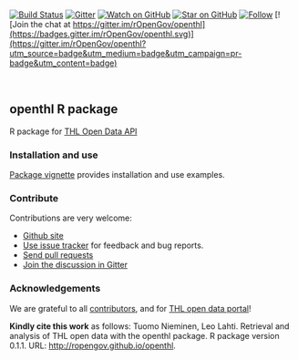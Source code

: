 <br>

<!--[![codecov.io](https://codecov.io/github/rOpenGov/openthl/coverage.svg?branch=master)](https://codecov.io/github/rOpenGov/openthl?branch=master)-->

[![Build
Status](https://travis-ci.org/rOpenGov/openthl.svg?branch=master)](https://travis-ci.org/rOpenGov/openthl)
[![Gitter](https://badges.gitter.im/rOpenGov/openthl.svg)](https://gitter.im/rOpenGov)
[![Watch on
GitHub](https://img.shields.io/github/watchers/ropengov/openthl.svg?style=social)](https://github.com/ropengov/openthl/watchers)
[![Star on
GitHub](https://img.shields.io/github/stars/ropengov/openthl.svg?style=social)](https://github.com/ropengov/openthl/stargazers)
[![Follow](https://img.shields.io/twitter/follow/ropengov.svg?style=social)](https://twitter.com/intent/follow?screen_name=ropengov) [![Join the chat at https://gitter.im/rOpenGov/openthl](https://badges.gitter.im/rOpenGov/openthl.svg)](https://gitter.im/rOpenGov/openthl?utm_source=badge&utm_medium=badge&utm_campaign=pr-badge&utm_content=badge)

<br>

openthl R package
-----------------

<!-- README.md is generated from README.Rmd. Please edit that file -->

R package for [THL Open Data
API](https://yhteistyotilat.fi/wiki08/x/RoCkAQ)

### Installation and use

[Package
vignette](https://ropengov.github.io/openthl/articles/vignette.html)
provides installation and use examples.

### Contribute

Contributions are very welcome:

-   [Github site](https://github.com/ropengov/openthl)
-   [Use issue tracker](https://github.com/ropengov/openthl/issues) for
    feedback and bug reports.
-   [Send pull requests](https://github.com/ropengov/openthl/)
-   [Join the discussion in Gitter](https://gitter.im/rOpenGov/)

### Acknowledgements

We are grateful to all
[contributors](https://github.com/rOpenGov/openthl/graphs/contributors),
and for [THL open data
portal](https://thl.fi/en/web/thlfi-en/statistics/statistical-databases/open-data)!

**Kindly cite this work** as follows: Tuomo Nieminen, Leo Lahti.
Retrieval and analysis of THL open data with the openthl package. R
package version 0.1.1. URL: <http://ropengov.github.io/openthl>.
